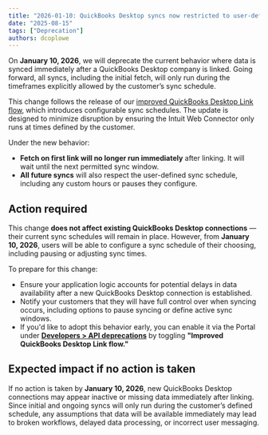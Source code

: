 ```yaml
---
title: "2026-01-10: QuickBooks Desktop syncs now restricted to user-defined schedules"
date: "2025-08-15"
tags: ["Deprecation"]
authors: dcoplowe
---
```


On **January 10, 2026**, we will deprecate the current behavior where data is synced immediately after a QuickBooks Desktop company is linked. Going forward, all syncs, including the initial fetch, will only run during the timeframes explicitly allowed by the customer’s sync schedule.

<!--truncate-->

This change follows the release of our [improved QuickBooks Desktop Link flow](/updates/250831-quickbooks-desktop-improved-scheduling-and-reduced-disruption), which introduces configurable sync schedules. The update is designed to minimize disruption by ensuring the Intuit Web Connector only runs at times defined by the customer.

Under the new behavior:
- **Fetch on first link will no longer run immediately** after linking. It will wait until the next permitted sync window.
- **All future syncs** will also respect the user-defined sync schedule, including any custom hours or pauses they configure.

## Action required

This change **does not affect existing QuickBooks Desktop connections** — their current sync schedules will remain in place. However, from **January 10, 2026**, users will be able to configure a sync schedule of their choosing, including pausing or adjusting sync times.

To prepare for this change:

- Ensure your application logic accounts for potential delays in data availability after a new QuickBooks Desktop connection is established.
- Notify your customers that they will have full control over when syncing occurs, including options to pause syncing or define active sync windows.
- If you'd like to adopt this behavior early, you can enable it via the Portal under [**Developers > API deprecations**](https://app.codat.io/developers/api-deprecations) by toggling **"Improved QuickBooks Desktop Link flow."**

## Expected impact if no action is taken

If no action is taken by **January 10, 2026**, new QuickBooks Desktop connections may appear inactive or missing data immediately after linking. Since initial and ongoing syncs will only run during the customer’s defined schedule, any assumptions that data will be available immediately may lead to broken workflows, delayed data processing, or incorrect user messaging.